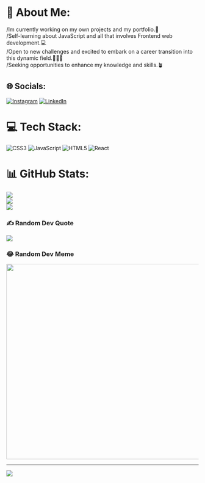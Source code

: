 # 💫 About Me:
/Im currently working on my own projects and my portfolio.💼<br>/Self-learning about JavaScript and all that involves Frontend web development.💻<br>/Open to new challenges and excited to embark on a career transition into this dynamic field.🙋🏽‍♂️<br>/Seeking opportunities to enhance my knowledge and skills.🪴


## 🌐 Socials:
[![Instagram](https://img.shields.io/badge/Instagram-%23E4405F.svg?logo=Instagram&logoColor=white)](https://instagram.com/jesus.crg) [![LinkedIn](https://img.shields.io/badge/LinkedIn-%230077B5.svg?logo=linkedin&logoColor=white)](https://linkedin.com/in/felipecruzgonzalez) 

# 💻 Tech Stack:
![CSS3](https://img.shields.io/badge/css3-%231572B6.svg?style=for-the-badge&logo=css3&logoColor=white) ![JavaScript](https://img.shields.io/badge/javascript-%23323330.svg?style=for-the-badge&logo=javascript&logoColor=%23F7DF1E) ![HTML5](https://img.shields.io/badge/html5-%23E34F26.svg?style=for-the-badge&logo=html5&logoColor=white) ![React](https://img.shields.io/badge/react-%2320232a.svg?style=for-the-badge&logo=react&logoColor=%2361DAFB)
# 📊 GitHub Stats:
![](https://github-readme-stats.vercel.app/api?username=JesusGlezz&theme=tokyonight&hide_border=false&include_all_commits=false&count_private=false)<br/>
![](https://github-readme-streak-stats.herokuapp.com/?user=JesusGlezz&theme=tokyonight&hide_border=false)<br/>
![](https://github-readme-stats.vercel.app/api/top-langs/?username=JesusGlezz&theme=tokyonight&hide_border=false&include_all_commits=false&count_private=false&layout=compact)

### ✍️ Random Dev Quote
![](https://quotes-github-readme.vercel.app/api?type=horizontal&theme=radical)

### 😂 Random Dev Meme
<img src="https://rm.up.railway.app/" width="512px"/>

---
[![](https://visitcount.itsvg.in/api?id=JesusGlezz&icon=0&color=0)](https://visitcount.itsvg.in)

<!-- Proudly created with GPRM ( https://gprm.itsvg.in ) -->
